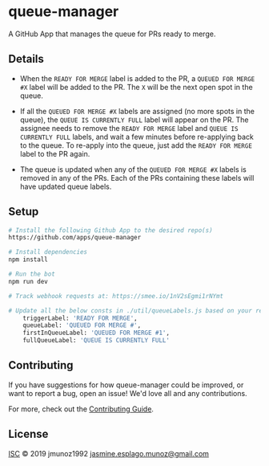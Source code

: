# queue-manager

A GitHub App that manages the queue for PRs ready to merge.

## Details
- When the `READY FOR MERGE` label is added to the PR, a `QUEUED FOR MERGE #X` label will be added to the PR. The `X`  will be the next open spot in the queue.

- If all the `QUEUED FOR MERGE #X` labels are assigned (no more spots in the queue), the `QUEUE IS CURRENTLY FULL` label will appear on the PR. The assignee needs to remove the `READY FOR MERGE` label and `QUEUE IS CURRENTLY FULL` labels, and wait a few minutes before re-applying back to the queue. To re-apply into the queue, just add the `READY FOR MERGE` label to the PR again.

- The queue is updated when any of the `QUEUED FOR MERGE #X` labels is removed in any of the PRs. Each of the PRs containing these labels will have updated queue labels.


## Setup

```sh
# Install the following Github App to the desired repo(s)
https://github.com/apps/queue-manager

# Install dependencies
npm install

# Run the bot
npm run dev

# Track webhook requests at: https://smee.io/1nV2sEgmi1rNYmt

# Update all the below consts in ./util/queueLabels.js based on your repo's queue labels
    triggerLabel: 'READY FOR MERGE',
    queueLabel: 'QUEUED FOR MERGE #',
    firstInQueueLabel: 'QUEUED FOR MERGE #1',
    fullQueueLabel: 'QUEUE IS CURRENTLY FULL'
```

## Contributing

If you have suggestions for how queue-manager could be improved, or want to report a bug, open an issue! We'd love all and any contributions.

For more, check out the [Contributing Guide](CONTRIBUTING.md).

## License

[ISC](LICENSE) © 2019 jmunoz1992 <jasmine.esplago.munoz@gmail.com>
